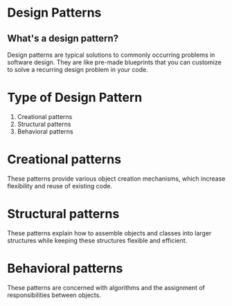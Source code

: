 # Design Patterns
## What's a design pattern?
Design patterns are typical solutions to commonly occurring problems in software design. They are like pre-made blueprints that you can customize to solve a recurring design problem in your code.

# Type of Design Pattern
1. Creational patterns
2. Structural patterns
3. Behavioral patterns

# Creational patterns
These patterns provide various object creation mechanisms, which increase flexibility and reuse of existing code.
# Structural patterns
These patterns explain how to assemble objects and classes into larger structures while keeping these structures flexible and efficient.
# Behavioral patterns
These patterns are concerned with algorithms and the assignment of responsibilities between objects.
